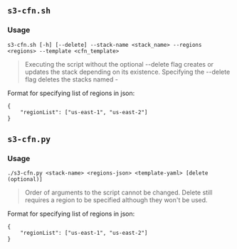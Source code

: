 ## `s3-cfn.sh`
### Usage
`s3-cfn.sh [-h] [--delete] --stack-name <stack_name> --regions <regions> --template <cfn_template>`
> Executing the script without the optional --delete flag creates or updates the stack depending on its existence. Specifying the --delete flag deletes the stacks named <region>-<friendly-name>

Format for specifying list of regions in json:
```
{
    "regionList": ["us-east-1", "us-east-2"]    
}
```

## `s3-cfn.py`

### Usage
`./s3-cfn.py <stack-name> <regions-json> <template-yaml> [delete (optional)]`
> Order of arguments to the script cannot be changed. Delete still requires a region <regions-json> <template-yaml> to be specified although they won't be used.

Format for specifying list of regions in json:
```
{
    "regionList": ["us-east-1", "us-east-2"]    
}
```














